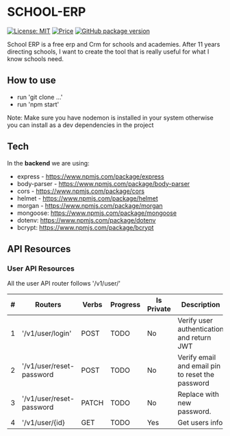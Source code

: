 # SCHOOL-ERP

[![License: MIT](https://img.shields.io/badge/License-MIT-yellow.svg)](https://opensource.org/licenses/MIT)
[![Price](https://img.shields.io/badge/price-FREE-0098f7.svg)](https://github.com/rserravi/school-erp/master/LICENSE)
[![GitHub package version](https://img.shields.io/github/package-json/v/codedthemes/mantis-free-react-admin-template)](https://github.com/rserravi/school-erp)

School ERP is a free erp and Crm for schools and academies. 
After 11 years directing schools, I want to create the tool that is really useful for what I know schools need.

## How to use
 
- run 'git clone ...'
- run 'npm start'
 
Note: Make sure you have nodemon is installed in your system otherwise you can install as a dev dependencies in the project


## Tech

In the **backend** we are using:
- express - https://www.npmjs.com/package/express 
- body-parser - https://www.npmjs.com/package/body-parser 
- cors - https://www.npmjs.com/package/cors 
- helmet - https://www.npmjs.com/package/helmet 
- morgan - https://www.npmjs.com/package/morgan
- mongoose: https://www.npmjs.com/package/mongoose 
- dotenv: https://www.npmjs.com/package/dotenv 
- bcrypt: https://www.npmjs.com/package/bcrypt


## API Resources

### User API Resources

All the user API router follows '/v1/user/'
 
| #     | Routers                          | Verbs | Progress | Is Private | Description                                      |
| ----- | -------------------------------- | ----- | -------- | ---------- | ------------------------------------------------ |
| 1     | '/v1/user/login'                 | POST  | TODO     | No         | Verify user authentication and return JWT      |
| 2     | '/v1/user/reset-password         | POST  | TODO     | No         | Verify email and email pin to reset the password |
| 3     | '/v1/user/reset-password         | PATCH | TODO     | No         | Replace with new password.                      |
| 4     | '/v1/user/{id}                   | GET   | TODO     | Yes        | Get users info             
